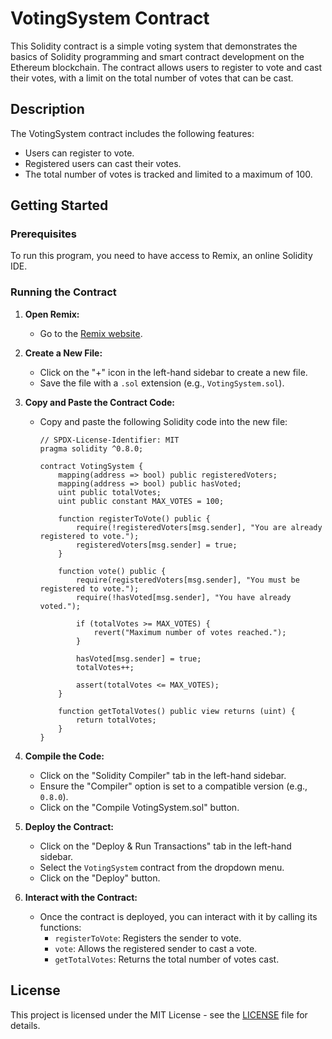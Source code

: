 # VotingSystem Contract

This Solidity contract is a simple voting system that demonstrates the basics of Solidity programming and smart contract development on the Ethereum blockchain. The contract allows users to register to vote and cast their votes, with a limit on the total number of votes that can be cast.

## Description

The VotingSystem contract includes the following features:
- Users can register to vote.
- Registered users can cast their votes.
- The total number of votes is tracked and limited to a maximum of 100.

## Getting Started

### Prerequisites

To run this program, you need to have access to Remix, an online Solidity IDE. 

### Running the Contract

1. **Open Remix:**
   - Go to the [Remix website](https://remix.ethereum.org/).

2. **Create a New File:**
   - Click on the "+" icon in the left-hand sidebar to create a new file.
   - Save the file with a `.sol` extension (e.g., `VotingSystem.sol`).

3. **Copy and Paste the Contract Code:**
   - Copy and paste the following Solidity code into the new file:

     ```solidity
     // SPDX-License-Identifier: MIT
     pragma solidity ^0.8.0;

     contract VotingSystem {
         mapping(address => bool) public registeredVoters;
         mapping(address => bool) public hasVoted;
         uint public totalVotes;
         uint public constant MAX_VOTES = 100;

         function registerToVote() public {
             require(!registeredVoters[msg.sender], "You are already registered to vote.");
             registeredVoters[msg.sender] = true;
         }

         function vote() public {
             require(registeredVoters[msg.sender], "You must be registered to vote.");
             require(!hasVoted[msg.sender], "You have already voted.");

             if (totalVotes >= MAX_VOTES) {
                 revert("Maximum number of votes reached.");
             }

             hasVoted[msg.sender] = true;
             totalVotes++;

             assert(totalVotes <= MAX_VOTES);
         }

         function getTotalVotes() public view returns (uint) {
             return totalVotes;
         }
     }
     ```

4. **Compile the Code:**
   - Click on the "Solidity Compiler" tab in the left-hand sidebar.
   - Ensure the "Compiler" option is set to a compatible version (e.g., `0.8.0`).
   - Click on the "Compile VotingSystem.sol" button.

5. **Deploy the Contract:**
   - Click on the "Deploy & Run Transactions" tab in the left-hand sidebar.
   - Select the `VotingSystem` contract from the dropdown menu.
   - Click on the "Deploy" button.

6. **Interact with the Contract:**
   - Once the contract is deployed, you can interact with it by calling its functions:
     - `registerToVote`: Registers the sender to vote.
     - `vote`: Allows the registered sender to cast a vote.
     - `getTotalVotes`: Returns the total number of votes cast.

## License

This project is licensed under the MIT License - see the [LICENSE](LICENSE) file for details.
